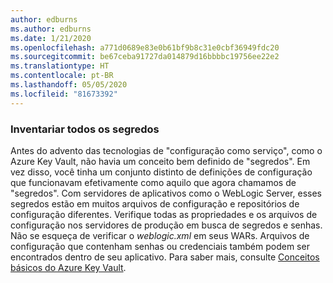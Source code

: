```yaml
---
author: edburns
ms.author: edburns
ms.date: 1/21/2020
ms.openlocfilehash: a771d0689e83e0b61bf9b8c31e0cbf36949fdc20
ms.sourcegitcommit: be67ceba91727da014879d16bbbbc19756ee22e2
ms.translationtype: HT
ms.contentlocale: pt-BR
ms.lasthandoff: 05/05/2020
ms.locfileid: "81673392"
---
```

### <a name="inventory-all-secrets"></a>Inventariar todos os segredos

Antes do advento das tecnologias de "configuração como serviço", como o Azure Key Vault, não havia um conceito bem definido de "segredos". Em vez disso, você tinha um conjunto distinto de definições de configuração que funcionavam efetivamente como aquilo que agora chamamos de "segredos". Com servidores de aplicativos como o WebLogic Server, esses segredos estão em muitos arquivos de configuração e repositórios de configuração diferentes. Verifique todas as propriedades e os arquivos de configuração nos servidores de produção em busca de segredos e senhas. Não se esqueça de verificar o *weblogic.xml* em seus WARs. Arquivos de configuração que contenham senhas ou credenciais também podem ser encontrados dentro de seu aplicativo. Para saber mais, consulte [Conceitos básicos do Azure Key Vault](/azure/key-vault/basic-concepts).
